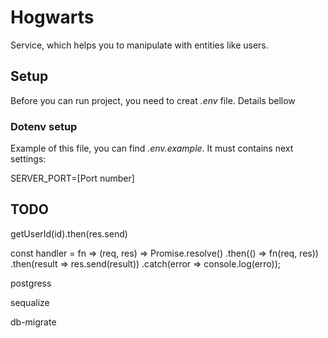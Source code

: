 # Hogwarts

Service, which helps you to manipulate with entities like users.

## Setup

Before you can run project, you need to creat *.env* file. Details bellow

### Dotenv setup

Example of this file, you can find *.env.example*. It must contains next settings:

SERVER_PORT=[Port number]

## TODO

getUserId(id).then(res.send)

const handler = fn => (req, res) => Promise.resolve()
  .then(() => fn(req, res))
  .then(result => res.send(result))
  .catch(error => console.log(erro));


postgress

sequalize

db-migrate

